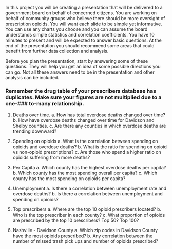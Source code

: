 In this project you will be creating a presentation that will be delivered to a government board on behalf of concerned citizens.
You are working on behalf of community groups who believe there should be more oversight of prescription opioids.
You will want each slide to be simple yet informative.  You can use any charts you choose and you can assume the board understands
simple statistics and correlation coefficients.   You have 10 minutes to present and will be expected to answer basic questions.
At the end of the presentation you should recommend some areas that could benefit from further data collection and analysis.

Before you plan the presentation, start by answering some of these questions.  They will help you get an idea of some possible directions you can go.  Not all these answers need to be in the presentation and other analysis can be included.

### Remember the drug table of your prescribers database has duplicates.  Make sure your figures are not multiplied due to a one-### to-many relationship.


1. Deaths over time.
  a. How has total overdose deaths changed over time?
  b. How have overdose deaths changed over time for Davidson and Shelby counties.
  c. Are there any counties in which overdose deaths are trending downward?

2. Spending on opioids
  a. What is the correlation between spending on opioids and overdose deaths?
  b. What is the ratio for spending on opioid vs non-opioid prescriptions?
  c. Are those who spend a higher ratio on opioids suffering from more deaths?

3. Per Capita
  a. Which county has the highest overdose deaths per capita?
  b. Which county has the most spending overall per capita?
  c. Which county has the most spending on opioids per capita?

4. Unemployment
 a. Is there a correlation between unemployment rate and overdose deaths?
 b. Is there a correlation between unemployment and spending on opioids?

5. Top prescribers
  a. Where are the top 10 opioid prescribers located?
  b. Who is the top prescriber in each county?
  c. What proportion of opioids are prescribed by the top 10 prescribers?  Top 50? Top 100?

6. Nashville - Davidson County
  a. Which zip codes in Davidson County have the most opioids prescribed?
  b. Any correlation between the number of missed trash pick ups and number of opioids prescribed?
